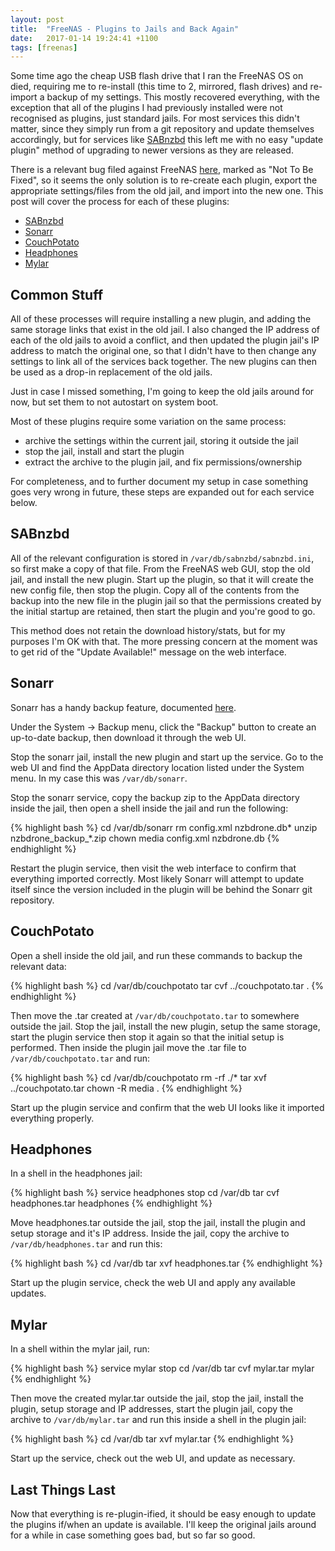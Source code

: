 ```yaml
---
layout: post
title:  "FreeNAS - Plugins to Jails and Back Again"
date:   2017-01-14 19:24:41 +1100
tags: [freenas]
---
```


Some time ago the cheap USB flash drive that I ran the FreeNAS OS on died, requiring me to re-install (this time to 2, mirrored, flash drives) and re-import a backup of my settings. This mostly recovered everything, with the exception that all of the plugins I had previously installed were not recognised as plugins, just standard jails. For most services this didn't matter, since they simply run from a git repository and update themselves accordingly, but for services like [SABnzbd](https://sabnzbd.org/) this left me with no easy "update plugin" method of upgrading to newer versions as they are released.

<!--more-->

There is a relevant bug filed against FreeNAS [here](https://bugs.ixsystems.com/issues/7447), marked as "Not To Be Fixed", so it seems the only solution is to re-create each plugin, export the appropriate settings/files from the old jail, and import into the new one. This post will cover the process for each of these plugins:

- [SABnzbd](#sabnzbd)
- [Sonarr](#sonarr)
- [CouchPotato](#couchpotato)
- [Headphones](#headphones)
- [Mylar](#mylar)

## Common Stuff

All of these processes will require installing a new plugin, and adding the same storage links that exist in the old jail. I also changed the IP address of each of the old jails to avoid a conflict, and then updated the plugin jail's IP address to match the original one, so that I didn't have to then change any settings to link all of the services back together. The new plugins can then be used as a drop-in replacement of the old jails.

Just in case I missed something, I'm going to keep the old jails around for now, but set them to not autostart on system boot.

Most of these plugins require some variation on the same process:

- archive the settings within the current jail, storing it outside the jail
- stop the jail, install and start the plugin
- extract the archive to the plugin jail, and fix permissions/ownership

For completeness, and to further document my setup in case something goes very wrong in future, these steps are expanded out for each service below.

<a name="#sabnzbd"/>

## SABnzbd

All of the relevant configuration is stored in `/var/db/sabnzbd/sabnzbd.ini`, so first make a copy of that file. From the FreeNAS web GUI, stop the old jail, and install the new plugin. Start up the plugin, so that it will create the new config file, then stop the plugin. Copy all of the contents from the backup into the new file in the plugin jail so that the permissions created by the initial startup are retained, then start the plugin and you're good to go.

This method does not retain the download history/stats, but for my purposes I'm OK with that. The more pressing concern at the moment was to get rid of the "Update Available!" message on the web interface.

<a name="#sonarr"/>

## Sonarr

Sonarr has a handy backup feature, documented [here](https://github.com/Sonarr/Sonarr/wiki/Backup-and-Restore).

Under the System -> Backup menu, click the "Backup" button to create an up-to-date backup, then download it through the web UI.

Stop the sonarr jail, install the new plugin and start up the service. Go to the web UI and find the AppData directory location listed under the System menu. In my case this was `/var/db/sonarr`.

Stop the sonarr service, copy the backup zip to the AppData directory inside the jail, then open a shell inside the jail and run the following:

{% highlight bash %}
cd /var/db/sonarr
rm config.xml nzbdrone.db*
unzip nzbdrone_backup_*.zip
chown media config.xml nzbdrone.db
{% endhighlight %}

Restart the plugin service, then visit the web interface to confirm that everything imported correctly. Most likely Sonarr will attempt to update itself since the version included in the plugin will be behind the Sonarr git repository.

<a name="#couchpotato"/>

## CouchPotato

Open a shell inside the old jail, and run these commands to backup the relevant data:

{% highlight bash %}
cd /var/db/couchpotato
tar cvf ../couchpotato.tar .
{% endhighlight %}

Then move the .tar created at `/var/db/couchpotato.tar` to somewhere outside the jail. Stop the jail, install the new plugin, setup the same storage, start the plugin service then stop it again so that the initial setup is performed. Then inside the plugin jail move the .tar file to `/var/db/couchpotato.tar` and run:

{% highlight bash %}
cd /var/db/couchpotato
rm -rf ./*
tar xvf ../couchpotato.tar
chown -R media .
{% endhighlight %}

Start up the plugin service and confirm that the web UI looks like it imported everything properly.

<a name="#headphones"/>

## Headphones

In a shell in the headphones jail:

{% highlight bash %}
service headphones stop
cd /var/db
tar cvf headphones.tar headphones
{% endhighlight %}

Move headphones.tar outside the jail, stop the jail, install the plugin and setup storage and it's IP address. Inside the jail, copy the archive to `/var/db/headphones.tar` and run this:

{% highlight bash %}
cd /var/db
tar xvf headphones.tar
{% endhighlight %}

Start up the plugin service, check the web UI and apply any available updates.


<a name="#mylar"/>

## Mylar

In a shell within the mylar jail, run:

{% highlight bash %}
service mylar stop
cd /var/db
tar cvf mylar.tar mylar
{% endhighlight %}

Then move the created mylar.tar outside the jail, stop the jail, install the plugin, setup storage and IP addresses, start the plugin jail, copy the archive to `/var/db/mylar.tar` and run this inside a shell in the plugin jail:

{% highlight bash %}
cd /var/db
tar xvf mylar.tar
{% endhighlight %}

Start up the service, check out the web UI, and update as necessary.

## Last Things Last

Now that everything is re-plugin-ified, it should be easy enough to update the plugins if/when an update is available. I'll keep the original jails around for a while in case something goes bad, but so far so good.
